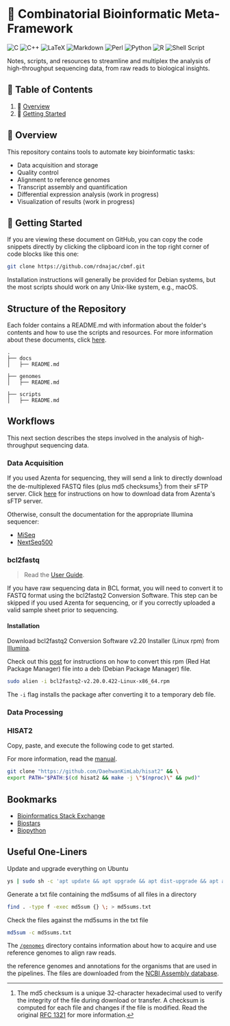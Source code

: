 # 🧬 Combinatorial Bioinformatic Meta-Framework

![C](https://img.shields.io/badge/c-%2300599C.svg?style=for-the-badge&logo=c&logoColor=white)
![C++](https://img.shields.io/badge/c++-%2300599C.svg?style=for-the-badge&logo=c%2B%2B&logoColor=white)
![LaTeX](https://img.shields.io/badge/latex-%23008080.svg?style=for-the-badge&logo=latex&logoColor=white)
![Markdown](https://img.shields.io/badge/markdown-%23000000.svg?style=for-the-badge&logo=markdown&logoColor=white)
![Perl](https://img.shields.io/badge/perl-%2339457E.svg?style=for-the-badge&logo=perl&logoColor=white)
![Python](https://img.shields.io/badge/python-3670A0?style=for-the-badge&logo=python&logoColor=ffdd54)
![R](https://img.shields.io/badge/r-%23276DC3.svg?style=for-the-badge&logo=r&logoColor=white)
![Shell Script](https://img.shields.io/badge/shell_script-%23121011.svg?style=for-the-badge&logo=gnu-bash&logoColor=white)

Notes, scripts, and resources to streamline and multiplex the analysis of
high-throughput sequencing data, from raw reads to biological insights.

## 📖 Table of Contents

1. 🔭 [Overview](#-overview)
2. 🚀 [Getting Started](#-getting-started)

## 🔭 Overview

This repository contains tools to automate key bioinformatic tasks:

- Data acquisition and storage
- Quality control
- Alignment to reference genomes
- Transcript assembly and quantification
- Differential expression analysis (work in progress)
- Visualization of results (work in progress)

## 🚀 Getting Started

If you are viewing these document on GitHub, you can copy the code snippets directly
by clicking the clipboard icon in the top right corner of code blocks like this one:

```sh
git clone https://github.com/rdnajac/cbmf.git
```

Installation instructions will generally be provided for Debian systems,
but the most scripts should work on any Unix-like system, e.g., macOS.

## Structure of the Repository

Each folder contains a README.md with information about the folder's contents and
how to use the scripts and resources.
For more information about these documents, click [here](docs/README.md).

```plaintext
.
├── docs
│   ├── README.md

├── genomes
│   ├── README.md

├── scripts
│   ├── README.md

```

## Workflows

This next section describes the steps involved in the analysis
of high-throughput sequencing data.

### Data Acquisition

If you used Azenta for sequencing, they will send a link to directly download
the de-multiplexed FASTQ files (plus md5 checksums[^1]) from their sFTP server.
Click [here](https://3478602.fs1.hubspotusercontent-na1.net/hubfs/3478602/13012-M%26G%200222%20sFTP%20Guide-3.pdf)
for instructions on how to download data from Azenta's sFTP server.

Otherwise, consult the documentation for the appropriate Illumina sequencer:

- [MiSeq](https://support.illumina.com/sequencing/sequencing_instruments/miseq/documentation.html)
- [NextSeq500](https://support.illumina.com/sequencing/sequencing_instruments/nextseq-550/documentation.html)

### bcl2fastq

> Read the [User Guide](https://support.illumina.com/content/dam/illumina-support/documents/documentation/software_documentation/bcl2fastq/bcl2fastq_letterbooklet_15038058brpmi.pdf).

If you have raw sequencing data in BCL format, you will need to convert it to
FASTQ format using the bcl2fastq2 Conversion Software.
This step can be skipped if you used Azenta for sequencing,
or if you correctly uploaded a valid sample sheet prior to sequencing.

#### Installation

Download bcl2fastq2 Conversion Software v2.20 Installer (Linux rpm) from
[Illumina](https://support.illumina.com/sequencing/sequencing_software/bcl2fastq-conversion-software.html).

Check out this [post](https://www.biostars.org/p/266897/) for instructions
on how to convert this rpm (Red Hat Package Manager) file
into a deb (Debian Package Manager) file.

```sh
sudo alien -i bcl2fastq2-v2.20.0.422-Linux-x86_64.rpm
```

The `-i` flag installs the package after converting it to a temporary deb file.

### Data Processing

### HISAT2

Copy, paste, and execute the following code to get started.

For more information, read the [manual](https://daehwankimlab.github.io/hisat2/manual/).

```sh
git clone "https://github.com/DaehwanKimLab/hisat2" && \
export PATH="$PATH:$(cd hisat2 && make -j \"$(nproc)\" && pwd)"
```

## Bookmarks

- [Bioinformatics Stack Exchange](https://bioinformatics.stackexchange.com/)
- [Biostars](https://www.biostars.org/)
- [Biopython](https://biopython.org/)

## Useful One-Liners

Update and upgrade everything on Ubuntu

```sh
ys | sudo sh -c 'apt update && apt upgrade && apt dist-upgrade && apt autoremove && apt autoclean && apt clean'
```

Generate a txt file containing the md5sums of all files in a directory

```sh
find . -type f -exec md5sum {} \; > md5sums.txt
```

Check the files against the md5sums in the txt file

```sh
md5sum -c md5sums.txt
```

The [`/genomes`](./genomes/README.md) directory contains information about
how to acquire and use reference genomes to align raw reads.

the reference genomes and annotations for the organisms that are used in the pipelines.
The files are downloaded from the [NCBI Assembly database](https://www.ncbi.nlm.nih.gov/assembly).

[^1]:
    The md5 checksum is a unique 32-character hexadecimal used to verify the
    integrity of the file during download or transfer. A checksum is computed for
    each file and changes if the file is modified. Read the original
    [RFC 1321](https://www.ietf.org/rfc/rfc1321.txt) for more information.
